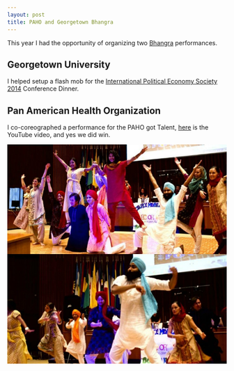 ```yaml
---
layout: post
title: PAHO and Georgetown Bhangra
---
```

This year I had the opportunity of organizing two [Bhangra](http://en.wikipedia.org/wiki/Bhangra_(dance)) performances.

## Georgetown University
I helped setup a flash mob for the [International Political Economy Society 2014](https://ncgg.princeton.edu/IPES/program2014.php) Conference Dinner.

## Pan American Health Organization
I co-coreographed a performance for the PAHO got Talent, [here](https://www.youtube.com/watch?v=YwkA9ClNkhI) is the YouTube video, and yes we did win.

<img src=/img/paho-got-talent.jpg alt="paho-got-talent" class="post-image">
